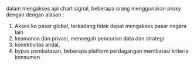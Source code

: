 dalam mengakses api chart signal, beberapa orang menggunakan proxy dengan dengan alasan :

1. Akses ke pasar global, terkadang tidak dapat mengakses pasar negara lain
2. keamanan dan privasi, mencegah pencurian data dan strategi
3. konektivitas andal, 
4. bypas pembatasan, beberapa platform perdagangan membatasi kriteria konsumen